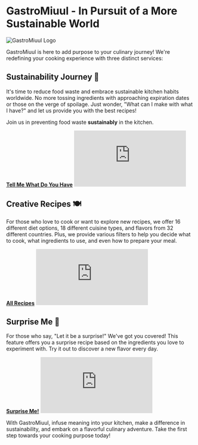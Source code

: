 # GastroMiuul - In Pursuit of a More Sustainable World

![GastroMiuul Logo](https://github.com/REAtes/GastroMiuul/blob/main/G%C3%B6rseller_Streamlit/diger/main_page.jpg)

GastroMiuul is here to add purpose to your culinary journey! We're redefining your cooking experience with three distinct services:

## Sustainability Journey 🌿

It's time to reduce food waste and embrace sustainable kitchen habits worldwide. No more tossing ingredients with approaching expiration dates or those on the verge of spoilage. Just wonder, "What can I make with what I have?" and let us provide you with the best recipes!

Join us in preventing food waste **sustainably** in the kitchen.

[**Tell Me What Do You Have**](#) ![Sustainability Button](https://lottie.host/53a4d2ce-e9fd-48e7-bd10-688f975eb3c5/imx9F1N56R.json)

## Creative Recipes 🍽️

For those who love to cook or want to explore new recipes, we offer 16 different diet options, 18 different cuisine types, and flavors from 32 different countries. Plus, we provide various filters to help you decide what to cook, what ingredients to use, and even how to prepare your meal.

[**All Recipes**](#) ![Creative Recipes Button](https://lottie.host/53a4d2ce-e9fd-48e7-bd10-688f975eb3c5/imx9F1N56R.json)

## Surprise Me 🎁️

For those who say, "Let it be a surprise!" We've got you covered! This feature offers you a surprise recipe based on the ingredients you love to experiment with. Try it out to discover a new flavor every day.

[**Surprise Me!**](#) ![Surprise Me Button](https://lottie.host/53a4d2ce-e9fd-48e7-bd10-688f975eb3c5/imx9F1N56R.json)

With GastroMiuul, infuse meaning into your kitchen, make a difference in sustainability, and embark on a flavorful culinary adventure. Take the first step towards your cooking purpose today!
